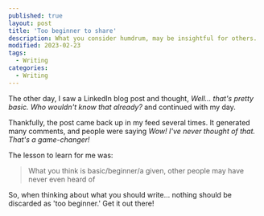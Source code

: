 ```yaml
---
published: true
layout: post
title: 'Too beginner to share'
description: What you consider humdrum, may be insightful for others.
modified: 2023-02-23
tags:
  - Writing
categories:
  - Writing
---
```


The other day, I saw a LinkedIn blog post and thought, *Well... that's pretty basic. Who wouldn't know that already?* and continued with my day.

Thankfully, the post came back up in my feed several times. It generated many comments, and people were saying  *Wow! I've never thought of that. That's a game-changer!*

The lesson to learn for me was:

> What you think is basic/beginner/a given, other people may have never even heard of

So, when thinking about what you should write... nothing should be discarded as 'too beginner.' Get it out there!